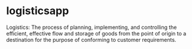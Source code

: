 # logisticsapp
 Logistics: The process of planning, implementing, and controlling the efficient, effective flow and storage of goods from the point of origin to a destination for the purpose of conforming to customer requirements.
